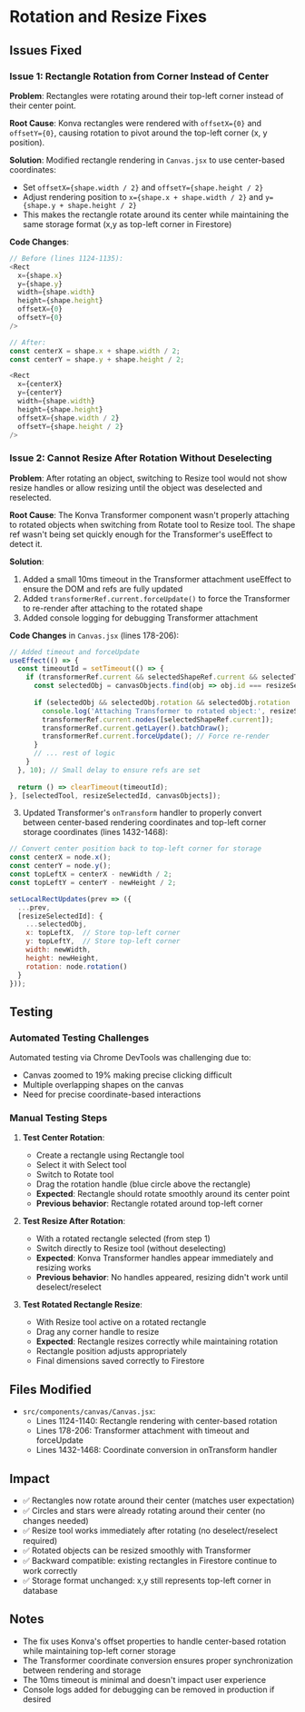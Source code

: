 # Rotation and Resize Fixes

## Issues Fixed

### Issue 1: Rectangle Rotation from Corner Instead of Center
**Problem**: Rectangles were rotating around their top-left corner instead of their center point.

**Root Cause**: Konva rectangles were rendered with `offsetX={0}` and `offsetY={0}`, causing rotation to pivot around the top-left corner (x, y position).

**Solution**: Modified rectangle rendering in `Canvas.jsx` to use center-based coordinates:
- Set `offsetX={shape.width / 2}` and `offsetY={shape.height / 2}`
- Adjust rendering position to `x={shape.x + shape.width / 2}` and `y={shape.y + shape.height / 2}`
- This makes the rectangle rotate around its center while maintaining the same storage format (x,y as top-left corner in Firestore)

**Code Changes**:
```javascript
// Before (lines 1124-1135):
<Rect
  x={shape.x}
  y={shape.y}
  width={shape.width}
  height={shape.height}
  offsetX={0}
  offsetY={0}
/>

// After:
const centerX = shape.x + shape.width / 2;
const centerY = shape.y + shape.height / 2;

<Rect
  x={centerX}
  y={centerY}
  width={shape.width}
  height={shape.height}
  offsetX={shape.width / 2}
  offsetY={shape.height / 2}
/>
```

### Issue 2: Cannot Resize After Rotation Without Deselecting
**Problem**: After rotating an object, switching to Resize tool would not show resize handles or allow resizing until the object was deselected and reselected.

**Root Cause**: The Konva Transformer component wasn't properly attaching to rotated objects when switching from Rotate tool to Resize tool. The shape ref wasn't being set quickly enough for the Transformer's useEffect to detect it.

**Solution**: 
1. Added a small 10ms timeout in the Transformer attachment useEffect to ensure the DOM and refs are fully updated
2. Added `transformerRef.current.forceUpdate()` to force the Transformer to re-render after attaching to the rotated shape
3. Added console logging for debugging Transformer attachment

**Code Changes** in `Canvas.jsx` (lines 178-206):
```javascript
// Added timeout and forceUpdate
useEffect(() => {
  const timeoutId = setTimeout(() => {
    if (transformerRef.current && selectedShapeRef.current && selectedTool === TOOLS.RESIZE && resizeSelectedId) {
      const selectedObj = canvasObjects.find(obj => obj.id === resizeSelectedId);
      
      if (selectedObj && selectedObj.rotation && selectedObj.rotation !== 0) {
        console.log('Attaching Transformer to rotated object:', resizeSelectedId, 'rotation:', selectedObj.rotation);
        transformerRef.current.nodes([selectedShapeRef.current]);
        transformerRef.current.getLayer().batchDraw();
        transformerRef.current.forceUpdate(); // Force re-render
      }
      // ... rest of logic
    }
  }, 10); // Small delay to ensure refs are set
  
  return () => clearTimeout(timeoutId);
}, [selectedTool, resizeSelectedId, canvasObjects]);
```

3. Updated Transformer's `onTransform` handler to properly convert between center-based rendering coordinates and top-left corner storage coordinates (lines 1432-1468):
```javascript
// Convert center position back to top-left corner for storage
const centerX = node.x();
const centerY = node.y();
const topLeftX = centerX - newWidth / 2;
const topLeftY = centerY - newHeight / 2;

setLocalRectUpdates(prev => ({
  ...prev,
  [resizeSelectedId]: {
    ...selectedObj,
    x: topLeftX,  // Store top-left corner
    y: topLeftY,  // Store top-left corner
    width: newWidth,
    height: newHeight,
    rotation: node.rotation()
  }
}));
```

## Testing

### Automated Testing Challenges
Automated testing via Chrome DevTools was challenging due to:
- Canvas zoomed to 19% making precise clicking difficult
- Multiple overlapping shapes on the canvas
- Need for precise coordinate-based interactions

### Manual Testing Steps
1. **Test Center Rotation**:
   - Create a rectangle using Rectangle tool
   - Select it with Select tool
   - Switch to Rotate tool
   - Drag the rotation handle (blue circle above the rectangle)
   - **Expected**: Rectangle should rotate smoothly around its center point
   - **Previous behavior**: Rectangle rotated around top-left corner

2. **Test Resize After Rotation**:
   - With a rotated rectangle selected (from step 1)
   - Switch directly to Resize tool (without deselecting)
   - **Expected**: Konva Transformer handles appear immediately and resizing works
   - **Previous behavior**: No handles appeared, resizing didn't work until deselect/reselect

3. **Test Rotated Rectangle Resize**:
   - With Resize tool active on a rotated rectangle
   - Drag any corner handle to resize
   - **Expected**: Rectangle resizes correctly while maintaining rotation
   - Rectangle position adjusts appropriately
   - Final dimensions saved correctly to Firestore

## Files Modified
- `src/components/canvas/Canvas.jsx`:
  - Lines 1124-1140: Rectangle rendering with center-based rotation
  - Lines 178-206: Transformer attachment with timeout and forceUpdate
  - Lines 1432-1468: Coordinate conversion in onTransform handler

## Impact
- ✅ Rectangles now rotate around their center (matches user expectation)
- ✅ Circles and stars were already rotating around their center (no changes needed)
- ✅ Resize tool works immediately after rotating (no deselect/reselect required)
- ✅ Rotated objects can be resized smoothly with Transformer
- ✅ Backward compatible: existing rectangles in Firestore continue to work correctly
- ✅ Storage format unchanged: x,y still represents top-left corner in database

## Notes
- The fix uses Konva's offset properties to handle center-based rotation while maintaining top-left corner storage
- The Transformer coordinate conversion ensures proper synchronization between rendering and storage
- The 10ms timeout is minimal and doesn't impact user experience
- Console logs added for debugging can be removed in production if desired


